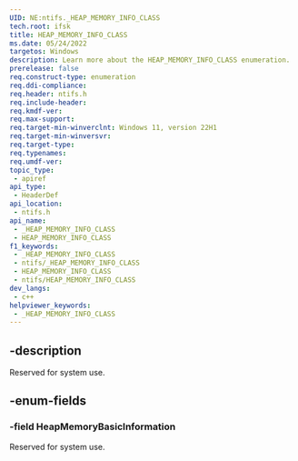 ```yaml
---
UID: NE:ntifs._HEAP_MEMORY_INFO_CLASS
tech.root: ifsk
title: HEAP_MEMORY_INFO_CLASS
ms.date: 05/24/2022
targetos: Windows
description: Learn more about the HEAP_MEMORY_INFO_CLASS enumeration.
prerelease: false
req.construct-type: enumeration
req.ddi-compliance: 
req.header: ntifs.h
req.include-header: 
req.kmdf-ver: 
req.max-support: 
req.target-min-winverclnt: Windows 11, version 22H1
req.target-min-winversvr: 
req.target-type: 
req.typenames: 
req.umdf-ver: 
topic_type:
 - apiref
api_type:
 - HeaderDef
api_location:
 - ntifs.h
api_name:
 - _HEAP_MEMORY_INFO_CLASS
 - HEAP_MEMORY_INFO_CLASS
f1_keywords:
 - _HEAP_MEMORY_INFO_CLASS
 - ntifs/_HEAP_MEMORY_INFO_CLASS
 - HEAP_MEMORY_INFO_CLASS
 - ntifs/HEAP_MEMORY_INFO_CLASS
dev_langs:
 - c++
helpviewer_keywords:
 - _HEAP_MEMORY_INFO_CLASS
---
```


## -description

Reserved for system use.

## -enum-fields

### -field HeapMemoryBasicInformation

Reserved for system use.
